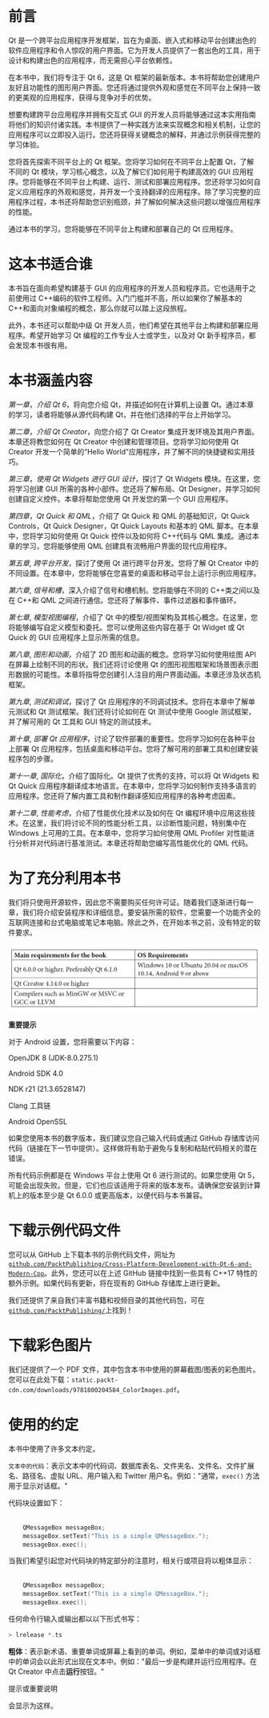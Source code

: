 # 前言

Qt 是一个跨平台应用程序开发框架，旨在为桌面、嵌入式和移动平台创建出色的软件应用程序和令人惊叹的用户界面。它为开发人员提供了一套出色的工具，用于设计和构建出色的应用程序，而无需担心平台依赖性。

在本书中，我们将专注于 Qt 6，这是 Qt 框架的最新版本。本书将帮助您创建用户友好且功能性的图形用户界面。您还将通过提供外观和感觉在不同平台上保持一致的更美观的应用程序，获得与竞争对手的优势。

想要构建跨平台应用程序并拥有交互式 GUI 的开发人员将能够通过这本实用指南将他们的知识付诸实践。本书提供了一种实践方法来实现概念和相关机制，让您的应用程序可以立即投入运行。您还将获得关键概念的解释，并通过示例获得完整的学习体验。

您将首先探索不同平台上的 Qt 框架。您将学习如何在不同平台上配置 Qt，了解不同的 Qt 模块，学习核心概念，以及了解它们如何用于构建高效的 GUI 应用程序。您将能够在不同平台上构建、运行、测试和部署应用程序。您还将学习如何自定义应用程序的外观和感觉，并开发一个支持翻译的应用程序。除了学习完整的应用程序过程，本书还将帮助您识别瓶颈，并了解如何解决这些问题以增强应用程序的性能。

通过本书的学习，您将能够在不同平台上构建和部署自己的 Qt 应用程序。

# 这本书适合谁

本书旨在面向希望构建基于 GUI 的应用程序的开发人员和程序员。它也适用于之前使用过 C++编码的软件工程师。入门门槛并不高，所以如果你了解基本的 C++和面向对象编程的概念，那么你就可以踏上这段旅程。

此外，本书还可以帮助中级 Qt 开发人员，他们希望在其他平台上构建和部署应用程序。希望开始学习 Qt 编程的工作专业人士或学生，以及对 Qt 新手程序员，都会发现本书很有用。

# 本书涵盖内容

*第一章*，*介绍 Qt 6*，将向您介绍 Qt，并描述如何在计算机上设置 Qt。通过本章的学习，读者将能够从源代码构建 Qt，并在他们选择的平台上开始学习。

*第二章*，*介绍 Qt Creator*，向您介绍了 Qt Creator 集成开发环境及其用户界面。本章还将教您如何在 Qt Creator 中创建和管理项目。您将学习如何使用 Qt Creator 开发一个简单的“Hello World”应用程序，并了解不同的快捷键和实用技巧。

*第三章*，*使用 Qt Widgets 进行 GUI 设计*，探讨了 Qt Widgets 模块。在这里，您将学习创建 GUI 所需的各种小部件。您还将了解布局、Qt Designer，并学习如何创建自定义控件。本章将帮助您使用 Qt 开发您的第一个 GUI 应用程序。

*第四章*，*Qt Quick 和 QML*，介绍了 Qt Quick 和 QML 的基础知识，Qt Quick Controls，Qt Quick Designer，Qt Quick Layouts 和基本的 QML 脚本。在本章中，您将学习如何使用 Qt Quick 控件以及如何将 C++代码与 QML 集成。通过本章的学习，您将能够使用 QML 创建具有流畅用户界面的现代应用程序。

*第五章*, *跨平台开发*，探讨了使用 Qt 进行跨平台开发。您将了解 Qt Creator 中的不同设置。在本章中，您将能够在您喜爱的桌面和移动平台上运行示例应用程序。

*第六章*, *信号和槽*，深入介绍了信号和槽机制。您将能够在不同的 C++类之间以及在 C++和 QML 之间进行通信。您还将了解事件、事件过滤器和事件循环。

*第七章*, *模型视图编程*，介绍了 Qt 中的模型/视图架构及其核心概念。在这里，您将能够编写自定义模型和委托。您可以使用这些内容在基于 Qt Widget 或 Qt Quick 的 GUI 应用程序上显示所需的信息。

*第八章*, *图形和动画*，介绍了 2D 图形和动画的概念。您将学习如何使用绘图 API 在屏幕上绘制不同的形状。我们还将讨论使用 Qt 的图形视图框架和场景图表示图形数据的可能性。本章将指导您创建引人注目的用户界面动画。本章还涉及状态机框架。

*第九章*, *测试和调试*，探讨了 Qt 应用程序的不同调试技术。您将在本章中了解单元测试和 Qt 测试框架。我们还将讨论如何在 Qt 测试中使用 Google 测试框架，并了解可用的 Qt 工具和 GUI 特定的测试技术。

*第十章*, *部署 Qt 应用程序*，讨论了软件部署的重要性。您将学习如何在各种平台上部署 Qt 应用程序，包括桌面和移动平台。您将了解可用的部署工具和创建安装程序包的步骤。

*第十一章*, *国际化*，介绍了国际化。Qt 提供了优秀的支持，可以将 Qt Widgets 和 Qt Quick 应用程序翻译成本地语言。在本章中，您将学习如何制作支持多语言的应用程序。您还将了解内置工具和制作翻译感知应用程序的各种考虑因素。

*第十二章*, *性能考虑*，介绍了性能优化技术以及如何在 Qt 编程环境中应用这些技术。在这里，我们将讨论不同的性能分析工具，以诊断性能问题，特别集中在 Windows 上可用的工具。在本章中，您将学习如何使用 QML Profiler 对性能进行分析并对代码进行基准测试。本章还将帮助您编写高性能优化的 QML 代码。

# 为了充分利用本书

我们将只使用开源软件，因此您不需要购买任何许可证。随着我们逐渐进行每一章，我们将介绍安装程序和详细信息。要安装所需的软件，您需要一个功能齐全的互联网连接和台式电脑或笔记本电脑。除此之外，在开始本书之前，没有特定的软件要求。

![](img/B16231_Preface_Table.jpg)

**重要提示**

对于 Android 设置，您将需要以下内容：

OpenJDK 8 (JDK-8.0.275.1)

Android SDK 4.0

NDK r21 (21.3.6528147)

Clang 工具链

Android OpenSSL

如果您使用本书的数字版本，我们建议您自己输入代码或通过 GitHub 存储库访问代码（链接在下一节中提供）。这样做将有助于避免与复制和粘贴代码相关的潜在错误。

所有代码示例都是在 Windows 平台上使用 Qt 6 进行测试的。如果您使用 Qt 5，可能会出现失败。但是，它们也应该适用于将来的版本发布。请确保您安装到计算机上的版本至少是 Qt 6.0.0 或更高版本，以便代码与本书兼容。

# 下载示例代码文件

您可以从 GitHub 上下载本书的示例代码文件，网址为[`github.com/PacktPublishing/Cross-Platform-Development-with-Qt-6-and-Modern-Cpp`](https://github.com/PacktPublishing/Cross-Platform-Development-with-Qt-6-and-Modern-Cpp)。此外，您还可以在上述 GitHub 链接中找到一些具有 C++17 特性的额外示例。如果代码有更新，将在现有的 GitHub 存储库上进行更新。

我们还提供了来自我们丰富书籍和视频目录的其他代码包，可在[`github.com/PacktPublishing/`](https://github.com/PacktPublishing/)上找到！

# 下载彩色图片

我们还提供了一个 PDF 文件，其中包含本书中使用的屏幕截图/图表的彩色图片。您可以在此处下载：`static.packt-cdn.com/downloads/9781800204584_ColorImages.pdf`。

# 使用的约定

本书中使用了许多文本约定。

`文本中的代码`：表示文本中的代码词、数据库表名、文件夹名、文件名、文件扩展名、路径名、虚拟 URL、用户输入和 Twitter 用户名。例如："通常，`exec()` 方法用于显示对话框。"

代码块设置如下：

```cpp

    QMessageBox messageBox;
    messageBox.setText("This is a simple QMessageBox.");
    messageBox.exec(); 
```

当我们希望引起您对代码块的特定部分的注意时，相关行或项目将以粗体显示：

```cpp

    QMessageBox messageBox;
    messageBox.setText("This is a simple QMessageBox.");
    messageBox.exec(); 
```

任何命令行输入或输出都以以下形式书写：

```cpp
> lrelease *.ts
```

**粗体**：表示新术语、重要单词或屏幕上看到的单词。例如，菜单中的单词或对话框中的单词会以此形式出现在文本中。例如："最后一步是构建并运行应用程序。在 Qt Creator 中点击**运行**按钮。"

提示或重要说明

会显示为这样。

